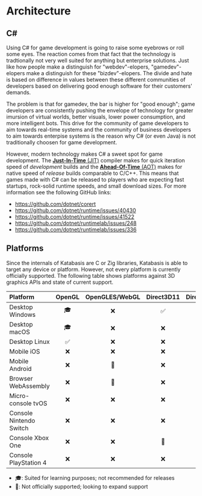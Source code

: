 # Architecture

## C#

Using C# for game development is going to raise some eyebrows or roll some eyes. The reaction comes from that fact that the technology is tradtionally not very well suited for anything but enterprise solutions. Just like how people make a distinguish for "webdev"-elopers, "gamedev"-elopers make a distinguish for these "bizdev"-elopers. The divide and hate is based on difference in values between these different communities of developers based on delivering good enough software for their customers' demands.

The problem is that for gamedev, the bar is higher for "good enough"; game developers are consistently pushing the envelope of technology for greater imursion of virtual worlds, better visuals, lower power consumption, and more intelligent bots. This drive for the community of game developers to aim towards real-time systems and the community of business developers to aim towards enterpise systems is the reason why C# (or even Java) is not traditionally choosen for game development. 

However, modern technology makes C# a sweet spot for game development. The [**Just-In-Time** (JIT)](https://en.wikipedia.org/wiki/Just-in-time_compilation) compiler makes for quick iteration speed of *development* builds and the [**Ahead-Of-Time** (AOT)](https://en.wikipedia.org/wiki/Ahead-of-time_compilation) makes for native speed of *release* builds comparable to C/C++. This means that games made with C# can be released to players who are expecting fast startups, rock-solid runtime speeds, and small download sizes. For more information see the following GitHub links:  

- https://github.com/dotnet/corert
- https://github.com/dotnet/runtime/issues/40430
- https://github.com/dotnet/runtime/issues/41522
- https://github.com/dotnet/runtimelab/issues/248
- https://github.com/dotnet/runtimelab/issues/336


## Platforms

Since the internals of Katabasis are C or Zig libraries, Katabasis is able to target any device or platform. However, not every platform is currently officially supported. The following table shows platforms against 3D graphics APIs and state of current support.

Platform|OpenGL|OpenGLES/WebGL|Direct3D11|Direct3D12|Metal|Vulkan|WebGPU
:---|:---:|:---:|:---:|:---:|:---:|:---:|:---:
Desktop Windows|:mortar_board:|:x:|:white_check_mark:|:construction:|:x:|:construction:|:x:
Desktop macOS|:mortar_board:|:x:|:x:|:x:|:white_check_mark:|:construction:|:x:
Desktop Linux|:white_check_mark:|:x:|:x:|:x:|:x:|:construction:|:x:
Mobile iOS|:x:|:x:|:x:|:x:|:construction:|:construction:|:x:
Mobile Android|:x:|:construction:|:x:|:x:|:x:|:construction:|:x:
Browser WebAssembly|:x:|:construction:|:x:|:x:|:x:|:question:|:construction:
Micro-console tvOS|:x:|:x:|:x:|:x:|:construction:|:construction:|:x:
Console Nintendo Switch|:x:|:x:|:x:|:x:|:x:|:construction:|:x:
Console Xbox One|:x:|:x:|:construction:|:construction:|:x:|:x:|:x:
Console PlayStation 4|:x:|:x:|:x:|:x:|:x:|:construction:|:x:

- :mortar_board:: Suited for learning purposes; not recommended for releases  
- :construction:: Not officially supported; looking to expand support